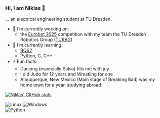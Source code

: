   
### Hi, I am Niklas 👋

... an electrical engineering student at TU Dresden.

- 🔭 I’m currently working on:
  - the [Eurobot 2025](https://www.eurobot.org/eurobot-contest/eurobot-2025/) competition with my team the TU Dresden Robotics Group ([TURAG](https://turag.de/))
- 🌱 I’m currently learning:
  - [ROS2](https://github.com/ros2/ros2)
  - Python, C, C++
- ⚡ Fun facts:
  - Dancing (especially Salsa) fills me with joy
  - I did Judo for 12 years and Wrestling for one
  - Albuquerque, New Mexico (Main stage of Breaking Bad) was my home town for a year, studying abroad

[![Niklas' GitHub stats](https://github-readme-stats.vercel.app/api?username=weber-niklas&theme=radical&show_icons=true)](https://github.com/anuraghazra/github-readme-stats)

![Linux](https://img.shields.io/badge/Linux-FCC624?style=for-the-badge&logo=linux&logoColor=black)
![Windows](https://img.shields.io/badge/Windows-0078D6?style=for-the-badge&logo=windows&logoColor=white)  
![Python](https://img.shields.io/badge/python-3670A0?style=for-the-badge&logo=python&logoColor=ffdd54)  



